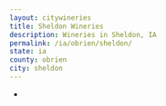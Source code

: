```yaml
---
layout: citywineries
title: Sheldon Wineries
description: Wineries in Sheldon, IA
permalink: /ia/obrien/sheldon/
state: ia
county: obrien
city: sheldon
---
```

-
